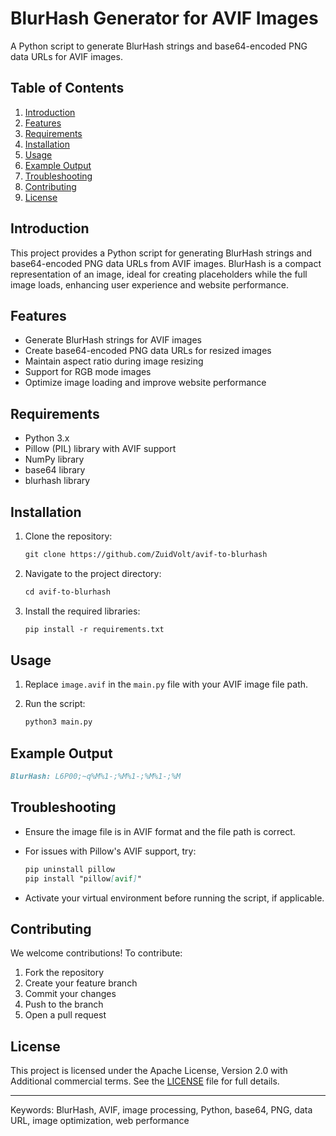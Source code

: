 
# BlurHash Generator for AVIF Images

A Python script to generate BlurHash strings and base64-encoded PNG data URLs for AVIF images.

## Table of Contents

1. [Introduction](#introduction)
2. [Features](#features)
3. [Requirements](#requirements)
4. [Installation](#installation)
5. [Usage](#usage)
6. [Example Output](#example-output)
7. [Troubleshooting](#troubleshooting)
8. [Contributing](#contributing)
9. [License](#license)

## Introduction

This project provides a Python script for generating BlurHash strings and base64-encoded PNG data URLs from AVIF images. BlurHash is a compact representation of an image, ideal for creating placeholders while the full image loads, enhancing user experience and website performance.

## Features

- Generate BlurHash strings for AVIF images
- Create base64-encoded PNG data URLs for resized images
- Maintain aspect ratio during image resizing
- Support for RGB mode images
- Optimize image loading and improve website performance

## Requirements

- Python 3.x
- Pillow (PIL) library with AVIF support
- NumPy library
- base64 library
- blurhash library

## Installation

1. Clone the repository:

   ```markdown
   git clone https://github.com/ZuidVolt/avif-to-blurhash
   ```

2. Navigate to the project directory:

   ```markdown
   cd avif-to-blurhash
   ```

3. Install the required libraries:

   ```markdown
   pip install -r requirements.txt
   ```

## Usage

1. Replace `image.avif` in the `main.py` file with your AVIF image file path.
2. Run the script:

   ```markdown
   python3 main.py
   ```

## Example Output

```markdown
BlurHash: L6P00;~q%M%1-;%M%1-;%M%1-;%M
```

## Troubleshooting

- Ensure the image file is in AVIF format and the file path is correct.
- For issues with Pillow's AVIF support, try:

  ```markdown
  pip uninstall pillow
  pip install "pillow[avif]"
  ```

- Activate your virtual environment before running the script, if applicable.

## Contributing

We welcome contributions! To contribute:

1. Fork the repository
2. Create your feature branch
3. Commit your changes
4. Push to the branch
5. Open a pull request

## License

This project is licensed under the Apache License, Version 2.0 with Additional commercial terms. See the [LICENSE](LICENSE) file for full details.

---

Keywords: BlurHash, AVIF, image processing, Python, base64, PNG, data URL, image optimization, web performance
